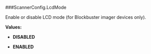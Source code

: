 ###ScannerConfig.LcdMode

Enable or disable LCD mode (for Blockbuster imager devices only).

**Values:**

* **DISABLED**

* **ENABLED**

